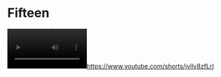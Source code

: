 # Fifteen

[<video src='fiteen.webm-' width=180/>](https://www.youtube.com/shorts/jvllv8zfLrI)https://www.youtube.com/shorts/jvllv8zfLrI
